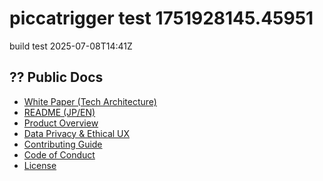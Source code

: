 # piccat r i g g e r   t e s t   1 7 5 1 9 2 8 1 4 5 . 4 5 9 5 1  
 b u i l d   t e s t   2 0 2 5 - 0 7 - 0 8 T 1 4 : 4 1 Z  
 
## ?? Public Docs

- [White Paper (Tech Architecture)](docs/public/01_Tech_Architecture.pdf)
- [README (JP/EN)](docs/public/02_Readme.pdf)
- [Product Overview](docs/public/03_Product_Overview.pdf)
- [Data Privacy & Ethical UX](docs/public/04_Data_Privacy_EthicalUx.pdf)
- [Contributing Guide](docs/public/05_Contributing.pdf)
- [Code of Conduct](docs/public/Code_Of_Conduct.pdf)
- [License](docs/public/License.pdf)
